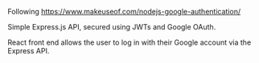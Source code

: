 Following https://www.makeuseof.com/nodejs-google-authentication/

Simple Express.js API, secured using JWTs and Google OAuth.

React front end allows the user to log in with their Google account via the Express API.